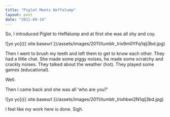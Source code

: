 ```yaml
---
title: "Piglet Meets Heffalump"
layout: post
date: "2011-09-14"
---
```


So, I introduced Piglet to Heffalump and at first she was all shy and coy.

![yo yo]({{ site.baseurl }}/assets/images/2011/tumblr_lrix9m0YFq1qlj3bd.jpg)

Then I went to brush my teeth and left them to get to know each other. They had a little chat. She made some piggy noises, he made some scratchy and crackly noises. They talked about the weather (hot). They played some games (educational).

Well.

Then I came back and she was all ‘who are you?' 

![yo yo]({{ site.baseurl }}/assets/images/2011/tumblr_lrixhbwi2N1qlj3bd.jpg)

I feel like my work here is done. Sigh.
